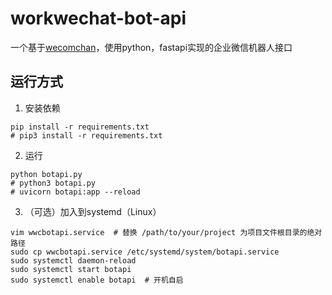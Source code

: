 # workwechat-bot-api
一个基于[wecomchan](https://github.com/easychen/wecomchan)，使用python，fastapi实现的企业微信机器人接口

## 运行方式
1. 安装依赖
```shell
pip install -r requirements.txt
# pip3 install -r requirements.txt
```
2. 运行
```shell
python botapi.py
# python3 botapi.py
# uvicorn botapi:app --reload
```
3. （可选）加入到systemd（Linux）
```shell
vim wwcbotapi.service  # 替换 /path/to/your/project 为项目文件根目录的绝对路径 
sudo cp wwcbotapi.service /etc/systemd/system/botapi.service
sudo systemctl daemon-reload
sudo systemctl start botapi
sudo systemctl enable botapi  # 开机自启
```
